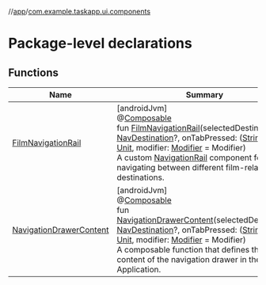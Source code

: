 //[app](../../index.md)/[com.example.taskapp.ui.components](index.md)

# Package-level declarations

## Functions

| Name | Summary |
|---|---|
| [FilmNavigationRail](-film-navigation-rail.md) | [androidJvm]<br>@[Composable](https://developer.android.com/reference/kotlin/androidx/compose/runtime/Composable.html)<br>fun [FilmNavigationRail](-film-navigation-rail.md)(selectedDestination: [NavDestination](https://developer.android.com/reference/kotlin/androidx/navigation/NavDestination.html)?, onTabPressed: ([String](https://kotlinlang.org/api/latest/jvm/stdlib/kotlin/-string/index.html)) -&gt; [Unit](https://kotlinlang.org/api/latest/jvm/stdlib/kotlin/-unit/index.html), modifier: [Modifier](https://developer.android.com/reference/kotlin/androidx/compose/ui/Modifier.html) = Modifier)<br>A custom [NavigationRail](https://developer.android.com/reference/kotlin/androidx/compose/material3/package-summary.html) component for navigating between different film-related destinations. |
| [NavigationDrawerContent](-navigation-drawer-content.md) | [androidJvm]<br>@[Composable](https://developer.android.com/reference/kotlin/androidx/compose/runtime/Composable.html)<br>fun [NavigationDrawerContent](-navigation-drawer-content.md)(selectedDestination: [NavDestination](https://developer.android.com/reference/kotlin/androidx/navigation/NavDestination.html)?, onTabPressed: ([String](https://kotlinlang.org/api/latest/jvm/stdlib/kotlin/-string/index.html)) -&gt; [Unit](https://kotlinlang.org/api/latest/jvm/stdlib/kotlin/-unit/index.html), modifier: [Modifier](https://developer.android.com/reference/kotlin/androidx/compose/ui/Modifier.html) = Modifier)<br>A composable function that defines the content of the navigation drawer in the Film Application. |
